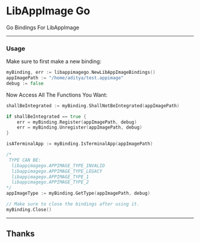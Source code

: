 # LibAppImage Go
Go Bindings For LibAppImage

---
### Usage

Make sure to first make a new binding:
```go
myBinding, err := libappimagego.NewLibAppImageBindings()
appImagePath := "/home/aditya/test.appimage"
debug := false
```

Now Access All The Functions You Want:
```go
shallBeIntegrated := myBinding.ShallNotBeIntegrated(appImagePath)

if shallBeIntegrated == true {
    err = myBinding.Register(appImagePath, debug)
    err = myBinding.Unregister(appImagePath, debug)
}

isATerminalApp := myBinding.IsTerminalApp(appImagePath)

/*
 TYPE CAN BE:
  libappimagego.APPIMAGE_TYPE_INVALID
  libappimagego.APPIMAGE_TYPE_LEGACY
  libappimagego.APPIMAGE_TYPE_1
  libappimagego.APPIMAGE_TYPE_2
*/
appImageType := myBinding.GetType(appImagePath, debug)

// Make sure to close the bindings after using it.
myBinding.Close()
```

---

## Thanks